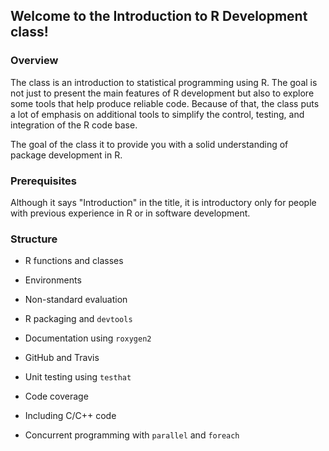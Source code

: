 ## Welcome to the Introduction to R Development class!

### Overview

The class is an introduction to statistical programming using R. The goal is not
just to present the main features of R development but also to explore some
tools that help produce reliable code. Because of that, the class puts a lot of
emphasis on additional tools to simplify the control, testing, and integration of
the R code base. 

The goal of the class it to provide you with a solid understanding of package
development in R. 

### Prerequisites

Although it says "Introduction" in the title, it is introductory only for people
with previous experience in R or in software development. 

### Structure

- R functions and classes
- Environments
- Non-standard evaluation

- R packaging and `devtools`
- Documentation using `roxygen2`
- GitHub and Travis 

- Unit testing using `testhat`
- Code coverage

- Including C/C++ code
- Concurrent programming with `parallel` and `foreach`
